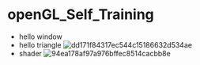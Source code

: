 # openGL_Self_Training

- hello window
- hello triangle
![dd171f84317ec544c15186632d534ae](https://user-images.githubusercontent.com/7382116/217885665-fd12bb7b-d576-41f3-97a4-bf7521eec1e8.png)
- shader
![94ea178af97a976bffec8514cacbb8e](https://user-images.githubusercontent.com/7382116/217885676-86b5a2a8-ae36-4676-a8de-ae399c5c25c9.png)

